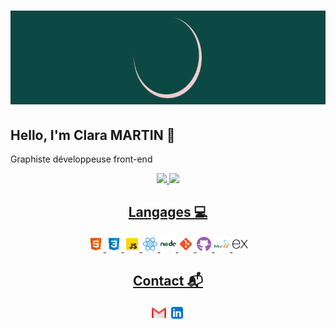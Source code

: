 <h1 align="center">
  <img width="100%" height="150px" src="./assets/moon.gif" alt="baniere" />
</h1>

## Hello, I'm Clara MARTIN 👋

<p>Graphiste développeuse front-end</p>

<div align="center">
  <a href="https://github.com/Liax?tab=repositories">
  <img height="150em" src="https://github-readme-stats.vercel.app/api?username=Liax&show_icons=true&title_color=EFCDCD&bg_color=0D4944&text_color=BEBEBE&icon_color=E4EFF9&include_all_commits=true&count_private=true"/>
  <img height="150em" src="https://github-readme-stats.vercel.app/api/top-langs/?username=Liax&title_color=EFCDCD&bg_color=0D4944&text_color=BEBEBE&icon_color=E4EFF9&layout=compact&langs_count=7&theme=buefy"/>
</div >

<div align="center">

## Langages 💻

  <div>
  <img width="25px" src="./assets/html5.svg" alt="HTML5">
  <img width="25px" src="./assets/css3.svg" alt="CSS3">
  <img width="25px" src="./assets/javascript.svg" alt="Javascript">
  <img width="25px" src="./assets/react.svg" alt="react">
  <img width="25px" src="./assets/nodedotjs.svg" alt="node">
  <img width="25px" src="./assets/git.svg" alt="git">
  <img width="25px" src="./assets/github.svg" alt="gihub">
  <img width="25px" src="./assets/mysql.svg" alt="mysql">
  <img width="25px" src="./assets/express.svg" alt="express">
  </div>

</div>

<div align="center">

## Contact 📬

<a href="martinclara@hotmail.fr"><img width="25px" src="./assets/gmail.svg" alt="hotmail"></img></a>
<a href="https://www.linkedin.com/in/claramart/"><img width="25px" src="./assets/linkedin.svg" alt="linkedin"></img></a>

</div>
